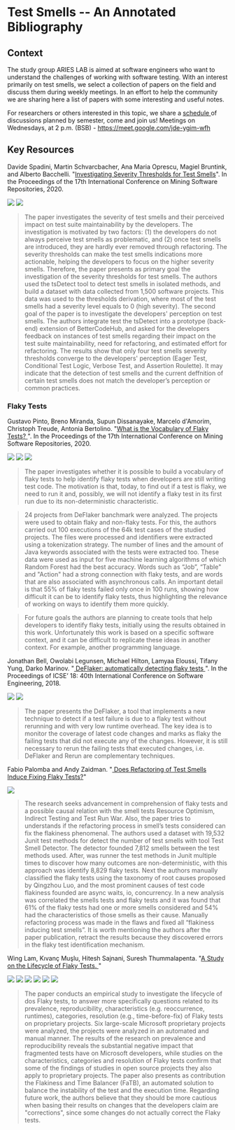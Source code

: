 # Test Smells -- An Annotated Bibliography 

## Context
The study group ARIES LAB is aimed at software engineers who want to understand the challenges of working with software testing.  With an interest primarily on test smells, we select a collection of papers on the field and discuss them during weekly meetings. In an effort to help the community we are sharing here a list of papers with some interesting and useful notes. 

For researchers or others interested in this topic, we share a <a href="https://github.com/arieslab/study-group/blob/master/Schedule.md"> schedule </a> of discussions planned by semester, come and join us! 
Meetings on Wednesdays, at 2 p.m. (BSB) - https://meet.google.com/jde-ygim-wfh

## Key Resources

Davide Spadini, Martin Schvarcbacher, Ana Maria Oprescu, Magiel Bruntink, and Alberto Bacchelli. "<a href="https://zenodo.org/record/3744281">Investigating Severity Thresholds for Test Smells</a>". In the Proceedings of the 17th International Conference on Mining Software Repositories, 2020. 

[![](https://img.shields.io/badge/-Tool-blue)](https://github.com/arieslab/study-group/labels/Tool) 
[![](https://img.shields.io/badge/-Developers'Perception-green)](https://github.com/arieslab/study-group/labels/Developer%27s%20Perception)

> The paper investigates the severity of test smells and their perceived impact on test suite maintainability by the developers. The investigation is motivated by two factors: (1) the developers do not always perceive test smells as problematic, and (2) once test smells are introduced, they are hardly ever removed through refactoring. The severity thresholds can make the test smells indications more actionable, helping the developers to focus on the higher severity smells. Therefore, the paper presents as primary goal the investigation of the severity thresholds for test smells. The authors used the tsDetect tool to detect test smells in isolated methods, and build a dataset with data collected from 1,500 software projects. This data was used to the thresholds derivation, where most of the test smells had a severity level equals to 0 (high severity). The second goal of the paper is to investigate the developers' perception on test smells. The authors integrate test the tsDetect into a prototype (back-end) extension of BetterCodeHub, and asked for the developers feedback on instances of test smells regarding their impact on the test suite maintainability, need for refactoring, and estimated effort for refactoring. The results show that only four test smells severity thresholds converge to the developers' perception (Eager Test, Conditional Test Logic, Verbose Test, and Assertion Roulette). It may indicate that the detection of test smells and the current deffnition of certain test smells does not match the developer’s perception or common practices.

### Flaky Tests
Gustavo Pinto, Breno Miranda, Supun Dissanayake, Marcelo d'Amorim, Christoph Treude, Antonia Bertolino. "<a href="http://gustavopinto.org/lost+found/msr2020.pdf">What is the Vocabulary of Flaky Tests? </a>". In the Proceedings of the 17th International Conference on Mining Software Repositories, 2020. 

[![](https://img.shields.io/badge/-Text%20Classification-d30e95)](https://github.com/arieslab/study-group/labels/Text%20classification) [![](https://img.shields.io/badge/-Code%20Review-d0f461)](https://github.com/arieslab/study-group/labels/Code%20Review) [![](https://img.shields.io/badge/-Machine%20Learning-a357d6)](https://github.com/arieslab/study-group/labels/Machine%20Learning) 

> The paper investigates whether it is possible to build a vocabulary of flaky tests to help identify flaky tests when developers are still writing test code. The motivation is that, today, to find out if a test is flaky, we need to run it and, possibly, we will not identify a flaky test in its first run due to its non-deterministic characteristic.

> 24 projects from DeFlaker banchmark were analyzed. The projects were used to obtain flaky and non-flaky tests. For this, the authors carried out 100 executions of the 64k test cases of the studied projects. The files were processed and identifiers were extracted using a tokenization strategy. The number of lines and the amount of Java keywords associated with the tests were extracted too. These data were used as input for five machine learning algorithms of which Random Forest had the best accuracy. Words such as “Job”, “Table" and "Action" had a strong connection with flaky tests, and are words that are also associated with asynchronous calls. An important detail is that 55% of flaky tests failed only once in 100 runs, showing how difficult it can be to identify flaky tests, thus highlighting the relevance of working on ways to identify them more quickly.

> For future goals the authors are planning to create tools that help developers to identify flaky tests, initially using the results obtained in this work. Unfortunately this work is based on a specific software context, and it can be difficult to replicate these ideas in another context. For example, another programming language.

Jonathan Bell, Owolabi  Legunsen, Michael  Hilton, Lamyaa  Eloussi, Tifany Yung, Darko Marinov. "<a href="https://dl.acm.org/doi/10.1145/3180155.3180164"> DeFlaker: automatically detecting flaky tests </a>". In the Proceedings of ICSE’ 18: 40th International Conference on Software Engineering, 2018.

[![](https://img.shields.io/badge/-Tool-blue)](https://github.com/arieslab/study-group/labels/Tool) [![](https://img.shields.io/badge/-Oracle-orange)](https://github.com/arieslab/study-group/labels/Oracle) 

> The paper presents the DeFlaker, a tool that implements a new technique to detect if a test failure is due to a flaky test without rerunning and with very low runtime overhead. The key idea is to monitor the coverage of latest code changes and marks as flaky the failing tests that did not execute any of the changes. However, it is still necessary to rerun the failing tests that executed changes, i.e. DeFlaker and Rerun are complementary techniques. 



Fabio Palomba and Andy Zaidman. "<a href="https://dibt.unimol.it/staff/fpalomba/documents/C23.pdf"> Does Refactoring of Test Smells Induce Fixing Flaky Tests?</a>"

[![](https://img.shields.io/badge/-Code'Refactoring-00b300)](https://github.com/arieslab/study-group/labels/Code%20Refactoring) 

> The research seeks advancement in comprehension of flaky tests and a possible causal relation with the smell tests Resource Optimism, Indirect Testing and Test Run War. Also, the paper tries to understands if the refactoring process in smell’s tests considered can fix the flakiness phenomenal. The authors used a dataset with 19,532 Junit test methods for detect the number of test smells with tool Test Smell Detector. The detector founded 7,812 smells between the test methods used. After, was runner the test methods in Junit multiple times to discover how many outcomes are non-deterministic, with this approach was identify 8,829 flaky tests. Next the authors manually classified the flaky tests using the taxonomy of root causes proposed by Qingzhou Luo, and the most prominent causes of test code flakiness founded are async waits, io, concurrency. In a new analysis was correlated the smells tests and flaky tests and it was found that 61% of the flaky tests had one or more smells considered and 54% had the characteristics of those smells as their cause. Manually refactoring process was made in the flaws and fixed all “flakiness inducing test smells”. It is worth mentioning the authors after the paper publication, retract the results because they discovered errors in the flaky test identification mechanism.


Wing Lam, Kıvanç Muşlu, Hitesh Sajnani, Suresh Thummalapenta. "<a href="http://mir.cs.illinois.edu/winglam/publications/2020/LamETAL20FaTB.pdf">A Study on the Lifecycle of Flaky Tests. </a>"

[![](https://img.shields.io/badge/-Lifecycle-yellow)](https://github.com/arieslab/study-group/labels/Lifecycle)  [![](https://img.shields.io/badge/-EmpiricalStudy-pink)](https://github.com/arieslab/study-group/labels/EmpiricalStudy) [![](https://img.shields.io/badge/-ProprietaryProjects-orange)](https://github.com/arieslab/study-group/labels/ProprietaryProjects) [![](https://img.shields.io/badge/-Microsoft-blueviolet)](https://github.com/arieslab/study-group/labels/Microsoft) [![](https://img.shields.io/badge/-Tool-blue)](https://github.com/arieslab/study-group/labels/Tool) [![](https://img.shields.io/badge/-Manual-green)](https://github.com/arieslab/study-group/labels/Manual) 


> The paper conducts an empirical study to investigate the lifecycle of dos Flaky tests, to answer more specifically questions related to its prevalence, reproducibility, characteristics (e.g. reoccurrence, runtimes), categories, resolution (e.g., time-before-fix) of Flaky tests on proprietary projects. Six large-scale Microsoft proprietary projects were analyzed, the projects were analyzed in an automated and manual manner. The results of the research on prevalence and reproducibility reveals the substantial negative impact that fragmented tests have on Microsoft developers, while studies on the characteristics, categories and resolution of Flaky tests confirm that some of the findings of studies in open source projects they also apply to proprietary projects. The paper also presents as contribution the Flakiness and Time Balancer (FaTB), an automated solution to balance the instability of the test and the execution time. Regarding future work, the authors believe that they should be more cautious when basing their results on changes that the developers claim are "corrections", since some changes do not actually correct the Flaky tests.

